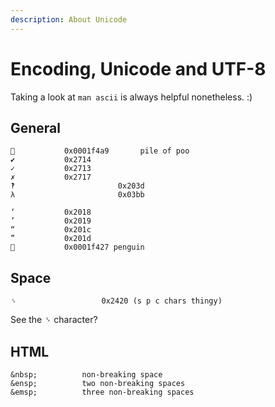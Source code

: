 ```yaml
---
description: About Unicode
---
```


# Encoding, Unicode and UTF-8

Taking a look at `man ascii` is always helpful nonetheless. :)

## General

```plain-text
💩           0x0001f4a9       pile of poo
✔           0x2714
✓           0x2713
✗           0x2717
‽						0x203d
λ						0x03bb

‘           0x2018
’           0x2019
“           0x201c
”           0x201d
🐧           0x0001f427 penguin
```

## Space

```
␠				    0x2420 (s p c chars thingy)
```

See the ␠ character?



## HTML

```
&nbsp;          non-breaking space
&ensp;          two non-breaking spaces
&emsp;          three non-breaking spaces
```





